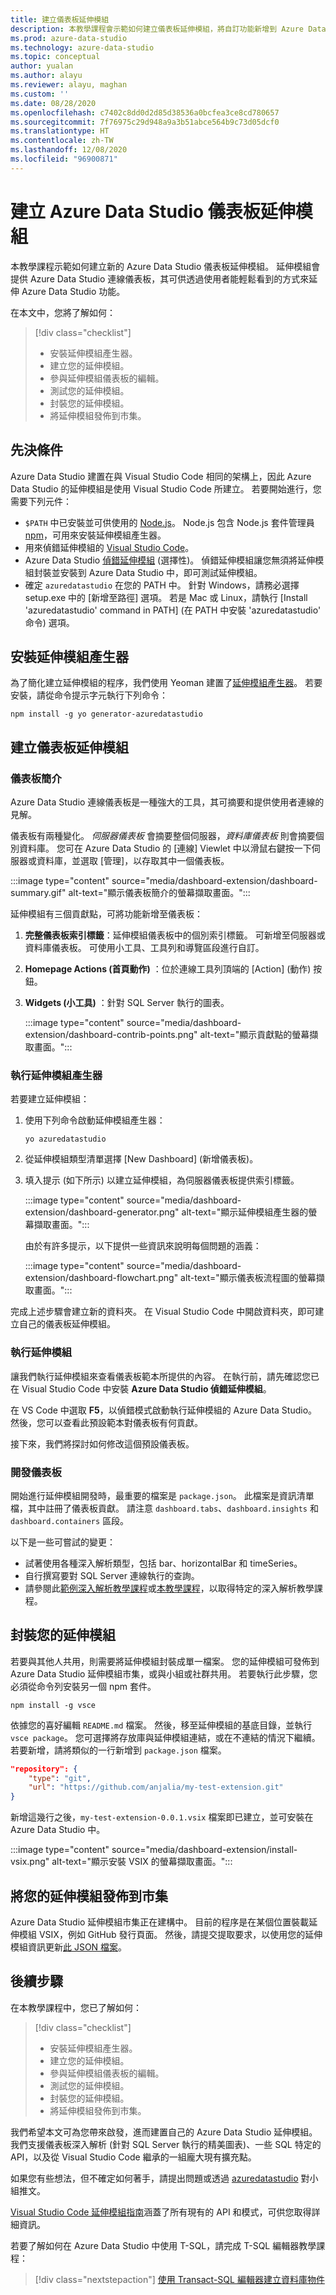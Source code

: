 ```yaml
---
title: 建立儀表板延伸模組
description: 本教學課程會示範如何建立儀表板延伸模組，將自訂功能新增到 Azure Data Studio。
ms.prod: azure-data-studio
ms.technology: azure-data-studio
ms.topic: conceptual
author: yualan
ms.author: alayu
ms.reviewer: alayu, maghan
ms.custom: ''
ms.date: 08/28/2020
ms.openlocfilehash: c7402c8dd0d2d85d38536a0bcfea3ce8cd780657
ms.sourcegitcommit: 7f76975c29d948a9a3b51abce564b9c73d05dcf0
ms.translationtype: HT
ms.contentlocale: zh-TW
ms.lasthandoff: 12/08/2020
ms.locfileid: "96900871"
---
```

# <a name="create-an-azure-data-studio-dashboard-extension"></a>建立 Azure Data Studio 儀表板延伸模組

本教學課程示範如何建立新的 Azure Data Studio 儀表板延伸模組。 延伸模組會提供 Azure Data Studio 連線儀表板，其可供透過使用者能輕鬆看到的方式來延伸 Azure Data Studio 功能。

在本文中，您將了解如何：

> [!div class="checklist"]
> - 安裝延伸模組產生器。
> - 建立您的延伸模組。
> - 參與延伸模組儀表板的編輯。
> - 測試您的延伸模組。
> - 封裝您的延伸模組。
> - 將延伸模組發佈到市集。

## <a name="prerequisites"></a>先決條件

Azure Data Studio 建置在與 Visual Studio Code 相同的架構上，因此 Azure Data Studio 的延伸模組是使用 Visual Studio Code 所建立。 若要開始進行，您需要下列元件：

- `$PATH` 中已安裝並可供使用的 [Node.js](https://nodejs.org)。 Node.js 包含 Node.js 套件管理員 [npm](https://www.npmjs.com/)，可用來安裝延伸模組產生器。
- 用來偵錯延伸模組的 [Visual Studio Code](https://code.visualstudio.com)。
- Azure Data Studio [偵錯延伸模組](https://marketplace.visualstudio.com/items?itemName=ms-mssql.sqlops-debug) (選擇性)。 偵錯延伸模組讓您無須將延伸模組封裝並安裝到 Azure Data Studio 中，即可測試延伸模組。
- 確定 `azuredatastudio` 在您的 PATH 中。 針對 Windows，請務必選擇 setup.exe 中的 [新增至路徑] 選項。 若是 Mac 或 Linux，請執行 [Install 'azuredatastudio' command in PATH] \(在 PATH 中安裝 'azuredatastudio' 命令\) 選項。

## <a name="install-the-extension-generator"></a>安裝延伸模組產生器

為了簡化建立延伸模組的程序，我們使用 Yeoman 建置了[延伸模組產生器](https://code.visualstudio.com/docs/extensions/yocode)。 若要安裝，請從命令提示字元執行下列命令：

```console
npm install -g yo generator-azuredatastudio
```

## <a name="create-your-dashboard-extension"></a>建立儀表板延伸模組

### <a name="introduction-to-the-dashboard"></a>儀表板簡介

Azure Data Studio 連線儀表板是一種強大的工具，其可摘要和提供使用者連線的見解。

儀表板有兩種變化。 *伺服器儀表板* 會摘要整個伺服器，*資料庫儀表板* 則會摘要個別資料庫。 您可在 Azure Data Studio 的 [連線] Viewlet 中以滑鼠右鍵按一下伺服器或資料庫，並選取 [管理]，以存取其中一個儀表板。

:::image type="content" source="media/dashboard-extension/dashboard-summary.gif" alt-text="顯示儀表板簡介的螢幕擷取畫面。":::

延伸模組有三個貢獻點，可將功能新增至儀表板：

1. **完整儀表板索引標籤**：延伸模組儀表板中的個別索引標籤。 可新增至伺服器或資料庫儀表板。 可使用小工具、工具列和導覽區段進行自訂。
2. **Homepage Actions (首頁動作)** ：位於連線工具列頂端的 [Action] \(動作\) 按鈕。
3. **Widgets (小工具)** ：針對 SQL Server 執行的圖表。

   :::image type="content" source="media/dashboard-extension/dashboard-contrib-points.png" alt-text="顯示貢獻點的螢幕擷取畫面。":::

### <a name="run-the-extension-generator"></a>執行延伸模組產生器

若要建立延伸模組：

1. 使用下列命令啟動延伸模組產生器：

   `yo azuredatastudio`

1. 從延伸模組類型清單選擇 [New Dashboard] \(新增儀表板\)。

1. 填入提示 (如下所示) 以建立延伸模組，為伺服器儀表板提供索引標籤。

   :::image type="content" source="media/dashboard-extension/dashboard-generator.png" alt-text="顯示延伸模組產生器的螢幕擷取畫面。":::

   由於有許多提示，以下提供一些資訊來說明每個問題的涵義：

   :::image type="content" source="media/dashboard-extension/dashboard-flowchart.png" alt-text="顯示儀表板流程圖的螢幕擷取畫面。":::

完成上述步驟會建立新的資料夾。 在 Visual Studio Code 中開啟資料夾，即可建立自己的儀表板延伸模組。

### <a name="run-the-extension"></a>執行延伸模組

讓我們執行延伸模組來查看儀表板範本所提供的內容。 在執行前，請先確認您已在 Visual Studio Code 中安裝 **Azure Data Studio 偵錯延伸模組**。

在 VS Code 中選取 **F5**，以偵錯模式啟動執行延伸模組的 Azure Data Studio。 然後，您可以查看此預設範本對儀表板有何貢獻。

接下來，我們將探討如何修改這個預設儀表板。

### <a name="develop-the-dashboard"></a>開發儀表板

開始進行延伸模組開發時，最重要的檔案是 `package.json`。 此檔案是資訊清單檔，其中註冊了儀表板貢獻。 請注意 `dashboard.tabs`、`dashboard.insights` 和 `dashboard.containers` 區段。

以下是一些可嘗試的變更：

- 試著使用各種深入解析類型，包括 bar、horizontalBar 和 timeSeries。
- 自行撰寫要對 SQL Server 連線執行的查詢。
- 請參閱此[範例深入解析教學課程](../tutorial-qds-sql-server.md)或[本教學課程](../tutorial-table-space-sql-server.md)，以取得特定的深入解析教學課程。

## <a name="package-your-extension"></a>封裝您的延伸模組

若要與其他人共用，則需要將延伸模組封裝成單一檔案。 您的延伸模組可發佈到 Azure Data Studio 延伸模組市集，或與小組或社群共用。 若要執行此步驟，您必須從命令列安裝另一個 npm 套件。

```console
npm install -g vsce
```

依據您的喜好編輯 `README.md` 檔案。 然後，移至延伸模組的基底目錄，並執行 `vsce package`。 您可選擇將存放庫與延伸模組連結，或在不連結的情況下繼續。 若要新增，請將類似的一行新增到 `package.json` 檔案。

```json
"repository": {
    "type": "git",
    "url": "https://github.com/anjalia/my-test-extension.git"
}
```

新增這幾行之後，`my-test-extension-0.0.1.vsix` 檔案即已建立，並可安裝在 Azure Data Studio 中。

:::image type="content" source="media/dashboard-extension/install-vsix.png" alt-text="顯示安裝 VSIX 的螢幕擷取畫面。":::

## <a name="publish-your-extension-to-the-marketplace"></a>將您的延伸模組發佈到市集

Azure Data Studio 延伸模組市集正在建構中。 目前的程序是在某個位置裝載延伸模組 VSIX，例如 GitHub 發行頁面。 然後，請提交提取要求，以使用您的延伸模組資訊更新[此 JSON 檔案](https://github.com/Microsoft/azuredatastudio/blob/release/extensions/extensionsGallery.json)。

## <a name="next-steps"></a>後續步驟

在本教學課程中，您已了解如何：
> [!div class="checklist"]
> - 安裝延伸模組產生器。
> - 建立您的延伸模組。
> - 參與延伸模組儀表板的編輯。
> - 測試您的延伸模組。
> - 封裝您的延伸模組。
> - 將延伸模組發佈到市集。

我們希望本文可為您帶來啟發，進而建置自己的 Azure Data Studio 延伸模組。 我們支援儀表板深入解析 (針對 SQL Server 執行的精美圖表)、一些 SQL 特定的 API，以及從 Visual Studio Code 繼承的一組龐大現有擴充點。

如果您有些想法，但不確定如何著手，請提出問題或透過 [azuredatastudio](https://twitter.com/azuredatastudio) 對小組推文。

[Visual Studio Code 延伸模組指南](https://code.visualstudio.com/docs/extensions/overview)涵蓋了所有現有的 API 和模式，可供您取得詳細資訊。

若要了解如何在 Azure Data Studio 中使用 T-SQL，請完成 T-SQL 編輯器教學課程：

> [!div class="nextstepaction"]
> [使用 Transact-SQL 編輯器建立資料庫物件](../tutorial-sql-editor.md)
